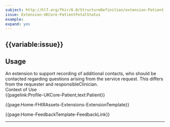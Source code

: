 ```yaml
---
subject: http://hl7.org/fhir/6.0/StructureDefinition/extension-Patient.fetalStatus
issue: Extension-UKCore-PatientFetalStatus
example: 
expand: yes
---
```


## {{variable:issue}}

<h2 id='non-fql-header'>Usage</h2>
An extension to support recording of additional contacts, who should be contacted regarding questions arising from the service request. This differs from the requester and responsibleClinician.

<div id='extensionContextofUse'>
<div id='extension-Context-Use-title'>
Context of Use
</div>
<div id='extension-Context-Use-Profiles'>
{{pagelink:Profile-UKCore-Patient,text:Patient}}
</div>
</div>

{{page:Home-FHIRAssets-Extensions-ExtensionTemplate}}

<div id="Feedback" class="tabcontent">
{{page:Home-FeedbackTemplate-FeedbackLink}}
</div>

---